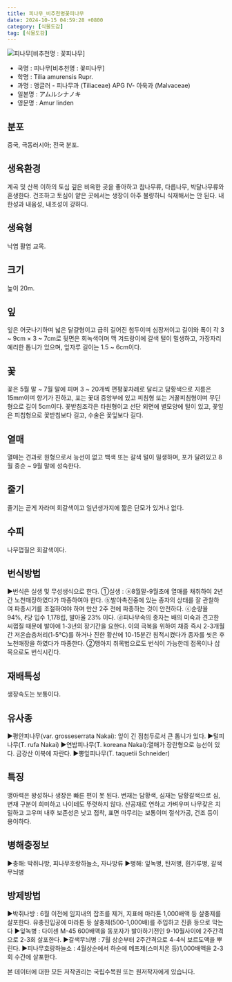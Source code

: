 ```yaml
---
title: 피나무_비추천명꽃피나무
date: 2024-10-15 04:59:28 +0800
category: [식물도감]
tag: [식물도감]
---
```




![피나무[비추천명 : 꽃피나무]](/fileUpload/plants/basic/Tiliaceae/Tilia/9266/1_th2.JPG)
- 국명 : 피나무[비추천명 : 꽃피나무]
- 학명 : Tilia amurensis Rupr.
- 과명 : 앵글러 - 피나무과 (Tiliaceae) APG Ⅳ- 아욱과 (Malvaceae)
- 일본명 : アムルシナノキ
- 영문명 : Amur linden


## 분포
중국, 극동러시아; 전국 분포.
## 생육환경
계곡 및 산복 이하의 토심 깊은 비옥한 곳을 좋아하고 참나무류, 다릅나무, 박달나무류와 혼생한다. 건조하고 토심이 얕은 곳에서는 생장이 아주 불량하니 식재해서는 안 된다. 내한성과 내음성, 내조성이 강하다.
## 생육형
낙엽 활엽 교목.
## 크기
높이 20m.
## 잎
잎은 어긋나기하며 넓은 달걀형이고 급히 길어진 첨두이며 심장저이고 길이와 폭이 각 3 ~ 9cm × 3 ~ 7cm로 뒷면은 회녹색이며 맥 겨드랑이에 갈색 털이 밀생하고, 가장자리 예리한 톱니가 있으며, 잎자루 길이는 1.5 ~ 6cm이다.
## 꽃
꽃은 5월 말 ~ 7월 말에 피며 3 ~ 20개씩 편평꽃차례로 달리고 담황색으로 지름은 15mm이며 향기가 진하고, 포는 꽃대 중앙부에 있고 피침형 또는 거꿀피침형이며 무딘형으로 길이 5cm이다. 꽃받침조각은 타원형이고 선단 외면에 별모양에 털이 있고, 꽃잎은 피침형으로 꽃받침보다 길고, 수술은 꽃잎보다 길다.
## 열매
열매는 견과로 원형으로서 능선이 없고 백색 또는 갈색 털이 밀생하며, 포가 달려있고 8월 중순 ~ 9월 말에 성숙한다.
## 줄기
줄기는 곧게 자라며 회갈색이고 일년생가지에 짧은 단모가 있거나 없다.
## 수피
나무껍질은 회갈색이다. 
## 번식방법
▶번식은 실생 및 무성생식으로 한다. ①실생 : ⓐ8월말-9월초에 열매를 채취하여 2년간 노천매장하였다가 파종하여야 한다. ⓑ발아촉진중에 있는 종자의 상태를 잘 관찰하여 파종시기를 조절하여야 하며 만산 2주 전에 파종하는 것이 안전하다. ⓒ순량율 94%, ℓ당 입수 1,178립, 발아율 23% 이다.ⓓ피나무속의 종자는 배의 미숙과 견고한 씨껍질 때문에 발아에 1-3년의 장기간을 요한다. 이의 극복을 위하여 채종 즉시 2-3개월간 저온습층처리(1-5℃)를 하거나 진한 황산에 10-15분간 침적시켰다가 종자를 씻은 후 노천매장을 하였다가 파종한다.②맹아지 취목법으로도 번식이 가능한데 접목이나 삽목으로도 번식시킨다.
## 재배특성
생장속도는 보통이다.
## 유사종
▶평안피나무(var. grosseserrata Nakai): 잎이 긴 점첨두로서 큰 톱니가 있다.▶털피나무(T. rufa Nakai)▶연밥피나무(T. koreana Nakai):열매가 장란형으로 능선이 있다. 금강산 이북에 자란다. ▶뽕잎피나무(T. taquetii Schneider)
## 특징
맹아력은 왕성하나 생장은 빠른 편이 못 된다. 변재는 담황색, 심재는 담황갈색으로 심, 변재 구분이 희미하고 나이테도 뚜렷하지 않다. 산공재로 연하고 가벼우며 나무갗은 치밀하고 고우며 내후 보존성은 낮고 접착, 표면 마무리는 보통이며 절삭가공, 건조 등이 용이하다.
## 병해충정보
▶충해: 박쥐나방, 피나무호랑하늘소, 자나방류▶병해: 잎녹병, 탄저병, 흰가루병, 갈색무늬병
## 방제방법
▶박쥐나방 : 6월 이전에 임지내의 잡초를 제거, 지표에 마라톤 1,000배액 등 살충제를 살포한다. 유충진입공에 마라톤 등 살충제(500-1,000배)를 주입하고 진흙 등으로 막는다▶잎녹병 : 다이센 M-45 600배액을 동포자가 발아하기전인 9-10월사이에 2주간격으로 2-3회 살포한다.▶갈색무늬병 : 7월 상순부터 2주간격으로 4-4식 보르도액을 뿌린다.▶피나무호랑하늘소 : 4월상순에서 하순에 메프제(스미치온 등)1,000배액을 2-3회 수간에 살포한다.






본 데이터에 대한 모든 저작권리는 국립수목원 또는 원저작자에게 있습니다.
